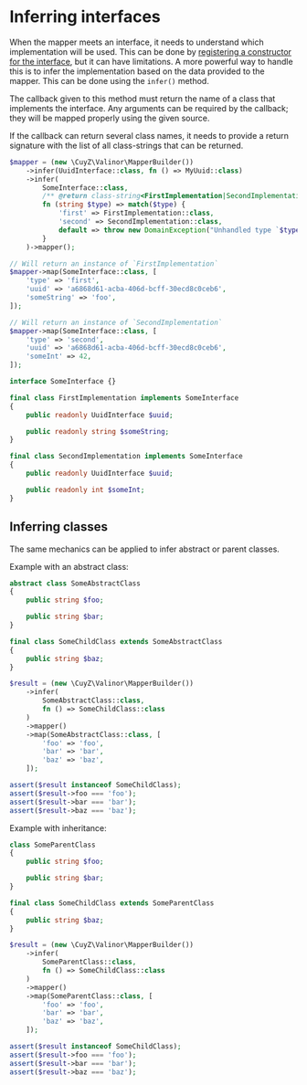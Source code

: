 # Inferring interfaces

When the mapper meets an interface, it needs to understand which implementation
will be used. This can be done by [registering a constructor for the interface],
but it can have limitations. A more powerful way to handle this is to infer the
implementation based on the data provided to the mapper. This can be done using
the `infer()` method.

The callback given to this method must return the name of a class that
implements the interface. Any arguments can be required by the callback; they
will be mapped properly using the given source.

If the callback can return several class names, it needs to provide a return
signature with the list of all class-strings that can be returned.

```php
$mapper = (new \CuyZ\Valinor\MapperBuilder())
    ->infer(UuidInterface::class, fn () => MyUuid::class)
    ->infer(
        SomeInterface::class, 
        /** @return class-string<FirstImplementation|SecondImplementation> */
        fn (string $type) => match($type) {
            'first' => FirstImplementation::class,
            'second' => SecondImplementation::class,
            default => throw new DomainException("Unhandled type `$type`.")
        }
    )->mapper();

// Will return an instance of `FirstImplementation`
$mapper->map(SomeInterface::class, [
    'type' => 'first',
    'uuid' => 'a6868d61-acba-406d-bcff-30ecd8c0ceb6',
    'someString' => 'foo',
]);

// Will return an instance of `SecondImplementation`
$mapper->map(SomeInterface::class, [
    'type' => 'second',
    'uuid' => 'a6868d61-acba-406d-bcff-30ecd8c0ceb6',
    'someInt' => 42,
]);

interface SomeInterface {}

final class FirstImplementation implements SomeInterface
{
    public readonly UuidInterface $uuid;

    public readonly string $someString;
}

final class SecondImplementation implements SomeInterface
{
    public readonly UuidInterface $uuid;

    public readonly int $someInt;
}
```

## Inferring classes

The same mechanics can be applied to infer abstract or parent classes.

Example with an abstract class:

```php
abstract class SomeAbstractClass
{
    public string $foo;

    public string $bar;
}

final class SomeChildClass extends SomeAbstractClass
{
    public string $baz;
}

$result = (new \CuyZ\Valinor\MapperBuilder())
    ->infer(
        SomeAbstractClass::class, 
        fn () => SomeChildClass::class
    )
    ->mapper()
    ->map(SomeAbstractClass::class, [
        'foo' => 'foo',
        'bar' => 'bar',
        'baz' => 'baz',
    ]);

assert($result instanceof SomeChildClass);
assert($result->foo === 'foo');
assert($result->bar === 'bar');
assert($result->baz === 'baz');
```

Example with inheritance:

```php
class SomeParentClass
{
    public string $foo;

    public string $bar;
}

final class SomeChildClass extends SomeParentClass
{
    public string $baz;
}

$result = (new \CuyZ\Valinor\MapperBuilder())
    ->infer(
        SomeParentClass::class, 
        fn () => SomeChildClass::class
    )
    ->mapper()
    ->map(SomeParentClass::class, [
        'foo' => 'foo',
        'bar' => 'bar',
        'baz' => 'baz',
    ]);

assert($result instanceof SomeChildClass);
assert($result->foo === 'foo');
assert($result->bar === 'bar');
assert($result->baz === 'baz');
```

[registering a constructor for the interface]: use-custom-object-constructors.md#interface-implementation-constructor
